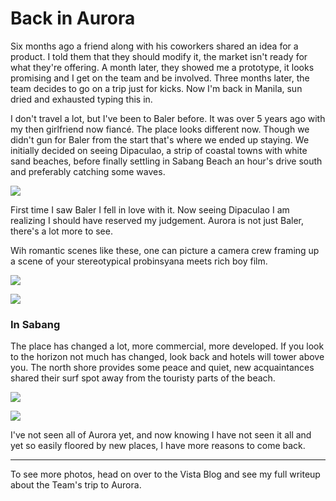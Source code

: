 # Back in Aurora

Six months ago a friend along with his coworkers shared an idea for a product. I told them that they should modify it, the market isn't ready for what they're offering. A month later, they showed me a prototype, it looks promising and I get on the team and be involved. Three months later, the team decides to go on a trip just for kicks. Now I'm back in Manila, sun dried and exhausted typing this in.

I don't travel a lot, but I've been to Baler before. It was over 5 years ago with my then girlfriend now fiancé. The place looks different now. Though we didn't gun for Baler from the start that's where we ended up staying. We initially decided on seeing Dipaculao, a strip of coastal towns with white sand beaches, before finally settling in Sabang Beach an hour's drive south and preferably catching some waves.

![](http://image.vsco.co/1/51d395da266ea14835/5752f3751db3ed061cf5d436/599x800/vsco_060416.jpg)

First time I saw Baler I fell in love with it. Now seeing Dipaculao I am realizing I should have reserved my judgement. Aurora is not just Baler, there's a lot more to see. 

Wih romantic scenes like these, one can picture a camera crew framing up a scene of your stereotypical probinsyana meets rich boy film.

![](http://image.vsco.co/1/51d395da266ea14835/5752f3961db3ed061cf5d437/600x400/vsco_060416.jpg)

![](http://image.vsco.co/1/51d395da266ea14835/575cd9e6d9b7e5103621bd6f/600x600/vsco_061216.jpg)

### In Sabang

The place has changed a lot, more commercial, more developed. If you look to the horizon not much has changed, look back and hotels will tower above you. The north shore provides some peace and quiet, new acquaintances shared their surf spot away from the touristy parts of the beach.

![](http://image.vsco.co/1/51d395da266ea14835/575cda57d9b7e5103621bd74/600x400/vsco_061216.jpg)

![](http://image.vsco.co/1/51d395da266ea14835/57577365af18592eb535b6f9/600x450/vsco_060816.jpg)

I've not seen all of Aurora yet, and now knowing I have not seen it all and yet so easily floored by new places, I have more reasons to come back.

---

To see more photos, head on over to the Vista Blog and see my full writeup about the Team's trip to Aurora.